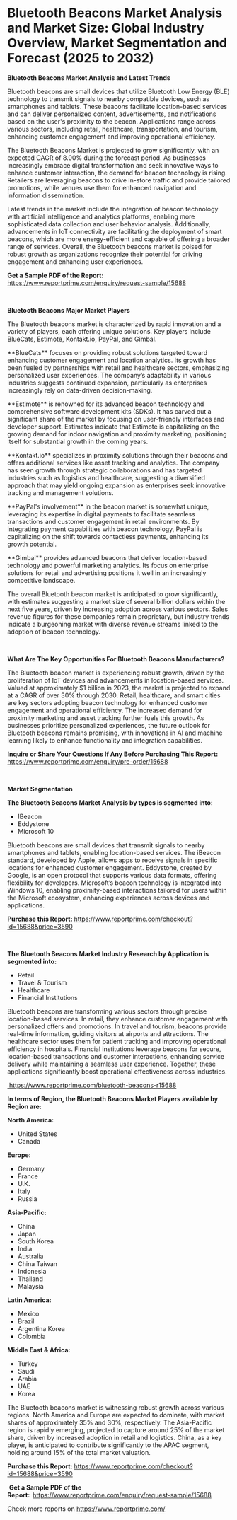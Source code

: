 <p><h1>Bluetooth Beacons Market Analysis and Market Size: Global Industry Overview, Market Segmentation and Forecast (2025 to 2032)</h1></p><p><strong>Bluetooth Beacons Market Analysis and Latest Trends</strong></p>
<p><p>Bluetooth beacons are small devices that utilize Bluetooth Low Energy (BLE) technology to transmit signals to nearby compatible devices, such as smartphones and tablets. These beacons facilitate location-based services and can deliver personalized content, advertisements, and notifications based on the user's proximity to the beacon. Applications range across various sectors, including retail, healthcare, transportation, and tourism, enhancing customer engagement and improving operational efficiency.</p><p>The Bluetooth Beacons Market is projected to grow significantly, with an expected CAGR of 8.00% during the forecast period. As businesses increasingly embrace digital transformation and seek innovative ways to enhance customer interaction, the demand for beacon technology is rising. Retailers are leveraging beacons to drive in-store traffic and provide tailored promotions, while venues use them for enhanced navigation and information dissemination.</p><p>Latest trends in the market include the integration of beacon technology with artificial intelligence and analytics platforms, enabling more sophisticated data collection and user behavior analysis. Additionally, advancements in IoT connectivity are facilitating the deployment of smart beacons, which are more energy-efficient and capable of offering a broader range of services. Overall, the Bluetooth beacons market is poised for robust growth as organizations recognize their potential for driving engagement and enhancing user experiences.</p></p>
<p><strong>Get a Sample PDF of the Report:&nbsp;</strong> <a href="https://www.reportprime.com/enquiry/request-sample/15688?utm_campaign=2042&utm_medium=2&utm_source=Github&utm_content=ia&utm_term=20032025&utm_id=bluetooth-beacons">https://www.reportprime.com/enquiry/request-sample/15688</a></p>
<p>&nbsp;</p>
<p><strong>Bluetooth Beacons Major Market Players</strong></p>
<p><p>The Bluetooth beacons market is characterized by rapid innovation and a variety of players, each offering unique solutions. Key players include BlueCats, Estimote, Kontakt.io, PayPal, and Gimbal.</p><p>**BlueCats** focuses on providing robust solutions targeted toward enhancing customer engagement and location analytics. Its growth has been fueled by partnerships with retail and healthcare sectors, emphasizing personalized user experiences. The company’s adaptability in various industries suggests continued expansion, particularly as enterprises increasingly rely on data-driven decision-making.</p><p>**Estimote** is renowned for its advanced beacon technology and comprehensive software development kits (SDKs). It has carved out a significant share of the market by focusing on user-friendly interfaces and developer support. Estimates indicate that Estimote is capitalizing on the growing demand for indoor navigation and proximity marketing, positioning itself for substantial growth in the coming years.</p><p>**Kontakt.io** specializes in proximity solutions through their beacons and offers additional services like asset tracking and analytics. The company has seen growth through strategic collaborations and has targeted industries such as logistics and healthcare, suggesting a diversified approach that may yield ongoing expansion as enterprises seek innovative tracking and management solutions.</p><p>**PayPal's involvement** in the beacon market is somewhat unique, leveraging its expertise in digital payments to facilitate seamless transactions and customer engagement in retail environments. By integrating payment capabilities with beacon technology, PayPal is capitalizing on the shift towards contactless payments, enhancing its growth potential.</p><p>**Gimbal** provides advanced beacons that deliver location-based technology and powerful marketing analytics. Its focus on enterprise solutions for retail and advertising positions it well in an increasingly competitive landscape.</p><p>The overall Bluetooth beacon market is anticipated to grow significantly, with estimates suggesting a market size of several billion dollars within the next five years, driven by increasing adoption across various sectors. Sales revenue figures for these companies remain proprietary, but industry trends indicate a burgeoning market with diverse revenue streams linked to the adoption of beacon technology.</p></p>
<p>&nbsp;</p>
<p><strong>What Are The Key Opportunities For Bluetooth Beacons Manufacturers?</strong></p>
<p><p>The Bluetooth beacon market is experiencing robust growth, driven by the proliferation of IoT devices and advancements in location-based services. Valued at approximately $1 billion in 2023, the market is projected to expand at a CAGR of over 30% through 2030. Retail, healthcare, and smart cities are key sectors adopting beacon technology for enhanced customer engagement and operational efficiency. The increased demand for proximity marketing and asset tracking further fuels this growth. As businesses prioritize personalized experiences, the future outlook for Bluetooth beacons remains promising, with innovations in AI and machine learning likely to enhance functionality and integration capabilities.</p></p>
<p><strong>Inquire or Share Your Questions If Any Before Purchasing This Report:</strong> <a href="https://www.reportprime.com/enquiry/pre-order/15688?utm_campaign=2042&utm_medium=2&utm_source=Github&utm_content=ia&utm_term=20032025&utm_id=bluetooth-beacons">https://www.reportprime.com/enquiry/pre-order/15688</a></p>
<p>&nbsp;</p>
<p><strong>Market Segmentation</strong></p>
<p><strong>The Bluetooth Beacons Market Analysis by types is segmented into:</strong></p>
<p><ul><li>IBeacon</li><li>Eddystone</li><li>Microsoft 10</li></ul></p>
<p><p>Bluetooth beacons are small devices that transmit signals to nearby smartphones and tablets, enabling location-based services. The iBeacon standard, developed by Apple, allows apps to receive signals in specific locations for enhanced customer engagement. Eddystone, created by Google, is an open protocol that supports various data formats, offering flexibility for developers. Microsoft’s beacon technology is integrated into Windows 10, enabling proximity-based interactions tailored for users within the Microsoft ecosystem, enhancing experiences across devices and applications.</p></p>
<p><strong>Purchase this Report:&nbsp;</strong><a href="https://www.reportprime.com/checkout?id=15688&price=3590&utm_campaign=2042&utm_medium=2&utm_source=Github&utm_content=ia&utm_term=20032025&utm_id=bluetooth-beacons">https://www.reportprime.com/checkout?id=15688&price=3590</a></p>
<p>&nbsp;</p>
<p><strong>The Bluetooth Beacons Market Industry Research by Application is segmented into:</strong></p>
<p><ul><li>Retail</li><li>Travel & Tourism</li><li>Healthcare</li><li>Financial Institutions</li></ul></p>
<p><p>Bluetooth beacons are transforming various sectors through precise location-based services. In retail, they enhance customer engagement with personalized offers and promotions. In travel and tourism, beacons provide real-time information, guiding visitors at airports and attractions. The healthcare sector uses them for patient tracking and improving operational efficiency in hospitals. Financial institutions leverage beacons for secure, location-based transactions and customer interactions, enhancing service delivery while maintaining a seamless user experience. Together, these applications significantly boost operational effectiveness across industries.</p></p>
<p><a href="https://www.reportprime.com/bluetooth-beacons-r15688?utm_campaign=2042&utm_medium=2&utm_source=Github&utm_content=ia&utm_term=20032025&utm_id=bluetooth-beacons">&nbsp;https://www.reportprime.com/bluetooth-beacons-r15688</a></p>
<p><strong>In terms of Region, the Bluetooth Beacons Market Players available by Region are:</strong></p>
<p>
    <p> <strong> North America: </strong>
        <ul>
            <li>United States</li>
            <li>Canada</li>
        </ul>
        </p> 
    <p> <strong> Europe: </strong>
        <ul>
            <li>Germany</li>
            <li>France</li>
            <li>U.K.</li>
            <li>Italy</li>
            <li>Russia</li>
        </ul>
        </p> 
    <p> <strong> Asia-Pacific: </strong>
        <ul>
            <li>China</li>
            <li>Japan</li>
            <li>South Korea</li>
            <li>India</li>
            <li>Australia</li>
            <li>China Taiwan</li>
            <li>Indonesia</li>
            <li>Thailand</li>
            <li>Malaysia</li>
        </ul>
        </p> 
    <p> <strong> Latin America: </strong>
        <ul>
            <li>Mexico</li>
            <li>Brazil</li>
            <li>Argentina Korea</li>
            <li>Colombia</li>
        </ul>
        </p> 
    <p> <strong> Middle East & Africa: </strong>
        <ul>
            <li>Turkey</li>
            <li>Saudi</li>
            <li>Arabia</li>
            <li>UAE</li>
            <li>Korea</li>
        </ul>
    </p>
    </p>
<p><p>The Bluetooth beacons market is witnessing robust growth across various regions. North America and Europe are expected to dominate, with market shares of approximately 35% and 30%, respectively. The Asia-Pacific region is rapidly emerging, projected to capture around 25% of the market share, driven by increased adoption in retail and logistics. China, as a key player, is anticipated to contribute significantly to the APAC segment, holding around 15% of the total market valuation.</p></p>
<p><strong>Purchase this Report: </strong><a href="https://www.reportprime.com/checkout?id=15688&price=3590&utm_campaign=2042&utm_medium=2&utm_source=Github&utm_content=ia&utm_term=20032025&utm_id=bluetooth-beacons">https://www.reportprime.com/checkout?id=15688&price=3590</a></p>
<p>&nbsp;<strong>Get a Sample PDF of the Report:&nbsp;&nbsp;</strong><a href="https://www.reportprime.com/enquiry/request-sample/15688?utm_campaign=2042&utm_medium=2&utm_source=Github&utm_content=ia&utm_term=20032025&utm_id=bluetooth-beacons">https://www.reportprime.com/enquiry/request-sample/15688</a></p>
<p><strong></strong></p>
<p>Check more reports on <a href="https://www.reportprime.com/?utm_campaign=2042&utm_medium=2&utm_source=Github&utm_content=ia&utm_term=20032025&utm_id=bluetooth-beacons">https://www.reportprime.com/</a></p>